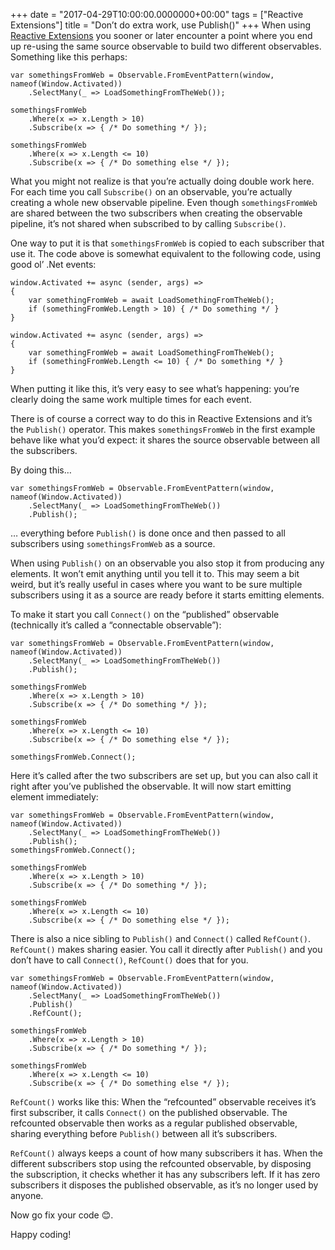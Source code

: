 +++
date = "2017-04-29T10:00:00.0000000+00:00"
tags = ["Reactive Extensions"]
title = "Don’t do extra work, use Publish()"
+++
When using [Reactive Extensions](http://reactivex.io/) you sooner or later encounter a point where you end up re-using the same source observable to build two different observables. Something like this perhaps:

```
var somethingsFromWeb = Observable.FromEventPattern(window, nameof(Window.Activated))
    .SelectMany(_ => LoadSomethingFromTheWeb());
 
somethingsFromWeb
    .Where(x => x.Length > 10)
    .Subscribe(x => { /* Do something */ });
 
somethingsFromWeb
    .Where(x => x.Length <= 10)
    .Subscribe(x => { /* Do something else */ });
```

What you might not realize is that you’re actually doing double work here. For each time you call `Subscribe()` on an observable, you’re actually creating a whole new observable pipeline. Even though `somethingsFromWeb` are shared between the two subscribers when creating the observable pipeline, it’s not shared when subscribed to by calling `Subscribe()`.

One way to put it is that `somethingsFromWeb` is copied to each subscriber that use it. The code above is somewhat equivalent to the following code, using good ol’ .Net events:

```
window.Activated += async (sender, args) =>
{
    var somethingFromWeb = await LoadSomethingFromTheWeb();
    if (somethingFromWeb.Length > 10) { /* Do something */ }
}
 
window.Activated += async (sender, args) =>
{
    var somethingFromWeb = await LoadSomethingFromTheWeb();
    if (somethingFromWeb.Length <= 10) { /* Do something */ }
}
```

When putting it like this, it’s very easy to see what’s happening: you’re clearly doing the same work multiple times for each event.

There is of course a correct way to do this in Reactive Extensions and it’s the `Publish()` operator. This makes `somethingsFromWeb` in the first example behave like what you’d expect: it shares the source observable between all the subscribers.

By doing this…

```
var somethingsFromWeb = Observable.FromEventPattern(window, nameof(Window.Activated))
    .SelectMany(_ => LoadSomethingFromTheWeb())
    .Publish();
```

… everything before `Publish()` is done once and then passed to all subscribers using `somethingsFromWeb` as a source.

When using `Publish()` on an observable you also stop it from producing any elements. It won’t emit anything until you tell it to. This may seem a bit weird, but it’s really useful in cases where you want to be sure multiple subscribers using it as a source are ready before it starts emitting elements.

To make it start you call `Connect()` on the “published” observable (technically it’s called a “connectable observable”):

```
var somethingsFromWeb = Observable.FromEventPattern(window, nameof(Window.Activated))
    .SelectMany(_ => LoadSomethingFromTheWeb())
    .Publish();
 
somethingsFromWeb
    .Where(x => x.Length > 10)
    .Subscribe(x => { /* Do something */ });
 
somethingsFromWeb
    .Where(x => x.Length <= 10)
    .Subscribe(x => { /* Do something else */ });
 
somethingsFromWeb.Connect();
```

Here it’s called after the two subscribers are set up, but you can also call it right after you’ve published the observable. It will now start emitting element immediately:

```
var somethingsFromWeb = Observable.FromEventPattern(window, nameof(Window.Activated))
    .SelectMany(_ => LoadSomethingFromTheWeb())
    .Publish();
somethingsFromWeb.Connect();
 
somethingsFromWeb
    .Where(x => x.Length > 10)
    .Subscribe(x => { /* Do something */ });
 
somethingsFromWeb
    .Where(x => x.Length <= 10)
    .Subscribe(x => { /* Do something else */ });
```

There is also a nice sibling to `Publish()` and `Connect()` called `RefCount()`. `RefCount()` makes sharing easier. You call it directly after `Publish()` and you don’t have to call `Connect()`, `RefCount()` does that for you.

```
var somethingsFromWeb = Observable.FromEventPattern(window, nameof(Window.Activated))
    .SelectMany(_ => LoadSomethingFromTheWeb())
    .Publish()
    .RefCount();
 
somethingsFromWeb
    .Where(x => x.Length > 10)
    .Subscribe(x => { /* Do something */ });
 
somethingsFromWeb
    .Where(x => x.Length <= 10)
    .Subscribe(x => { /* Do something else */ });
```

`RefCount()` works like this: When the “refcounted” observable receives it’s first subscriber, it calls `Connect()` on the published observable. The refcounted observable then works as a regular published observable, sharing everything before `Publish()` between all it’s subscribers.

`RefCount()` always keeps a count of how many subscribers it has. When the different subscribers stop using the refcounted observable, by disposing the subscription, it checks whether it has any subscribers left. If it has zero subscribers it disposes the published observable, as it’s no longer used by anyone.

Now go fix your code 😊.

Happy coding!
